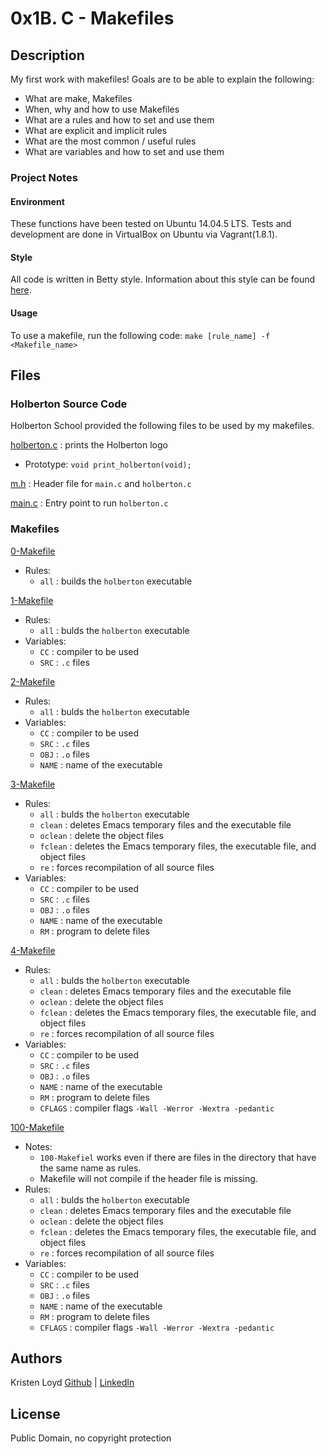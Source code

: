 # 0x1B. C - Makefiles

## Description
My first work with makefiles!
Goals are to be able to explain the following:
* What are make, Makefiles
* When, why and how to use Makefiles
* What are a rules and how to set and use them
* What are explicit and implicit rules
* What are the most common / useful rules
* What are variables and how to set and use them

### Project Notes
#### Environment
These functions have been tested on Ubuntu 14.04.5 LTS.
Tests and development are done in VirtualBox on Ubuntu via Vagrant(1.8.1).
#### Style
All code is written in Betty style. Information about this style can be found [here](https://github.com/holbertonschool/Betty/wiki).
#### Usage
To use a makefile, run the following code: `make [rule_name] -f <Makefile_name>`


## Files
### Holberton Source Code
Holberton School provided the following files to be used by my makefiles.

[holberton.c](holberton.c) : prints the Holberton logo
* Prototype: `void print_holberton(void);`

[m.h](m.h) : Header file for `main.c` and `holberton.c`

[main.c](main.c) : Entry point to run `holberton.c`

### Makefiles
[0-Makefile](0-Makefile)
* Rules:
    * `all` : builds the `holberton` executable

[1-Makefile](1-Makefile)
* Rules:
    * `all` : bulds the `holberton` executable
* Variables:
    * `CC` : compiler to be used
    * `SRC` : `.c` files

[2-Makefile](2-Makefile)
* Rules:
    * `all` : bulds the `holberton` executable
* Variables:
    * `CC` : compiler to be used
    * `SRC` : `.c` files
    * `OBJ` : `.o` files
    * `NAME` : name of the executable

[3-Makefile](3-Makefile)
* Rules:
    * `all` : bulds the `holberton` executable
    * `clean` : deletes Emacs temporary files and the executable file
    * `oclean` : delete the object files
    * `fclean` : deletes the Emacs temporary files, the executable file, and object files
    * `re` : forces recompilation of all source files
* Variables:
    * `CC` : compiler to be used
    * `SRC` : `.c` files
    * `OBJ` : `.o` files
    * `NAME` : name of the executable
    * `RM` : program to delete files


[4-Makefile](4-Makefile)
* Rules:
    * `all` : bulds the `holberton` executable
    * `clean` : deletes Emacs temporary files and the executable file
    * `oclean` : delete the object files
    * `fclean` : deletes the Emacs temporary files, the executable file, and object files
    * `re` : forces recompilation of all source files
* Variables:
    * `CC` : compiler to be used
    * `SRC` : `.c` files
    * `OBJ` : `.o` files
    * `NAME` : name of the executable
    *  `RM` : program to delete files
    * `CFLAGS` : compiler flags `-Wall -Werror -Wextra -pedantic`

[100-Makefile](100-Makefile)
* Notes:
    * `100-Makefiel` works even if there are files in the directory that have the same name as rules. 
    * Makefile will not compile if the header file is missing.
* Rules:
    * `all` : bulds the `holberton` executable
    * `clean` : deletes Emacs temporary files and the executable file
    * `oclean` : delete the object files
    * `fclean` : deletes the Emacs temporary files, the executable file, and object files
    * `re` : forces recompilation of all source files
* Variables:
    * `CC` : compiler to be used
    * `SRC` : `.c` files
    * `OBJ` : `.o` files
    * `NAME` : name of the executable
    * `RM` : program to delete files
    * `CFLAGS` : compiler flags `-Wall -Werror -Wextra -pedantic`

## Authors
Kristen Loyd        [Github](https://github.com/KRLoyd) |  [LinkedIn](https://www.linkedin.com/in/kristen-loyd-34984a92)

## License
Public Domain, no copyright protection
